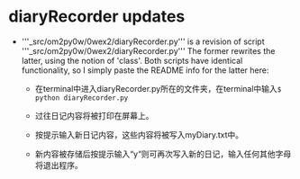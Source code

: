 # diaryRecorder updates

- '''\_src/om2py0w/0wex2/diaryRecorder.py''' is a revision of script '''\_src/om2py0w/0wex2/diaryRecorder.py'''
  The former rewrites the latter, using the notion of 'class'. Both scripts have identical
  functionality, so I simply paste the README info for the latter here:

  - 在terminal中进入diaryRecorder.py所在的文件夹，在terminal中输入```$ python diaryRecorder.py```

  - 过往日记内容将被打印在屏幕上。

  - 按提示输入新日记内容，这些内容将被写入myDiary.txt中。

  - 新内容被存储后按提示输入“y“则可再次写入新的日记，输入任何其他字母将退出程序。
